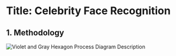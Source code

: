 # Title: Celebrity Face Recognition
## 1. Methodology
![Violet and Gray Hexagon Process Diagram](https://github.com/user-attachments/assets/20c3b262-22a4-4b38-bc8d-8920e84d40de)
Description


